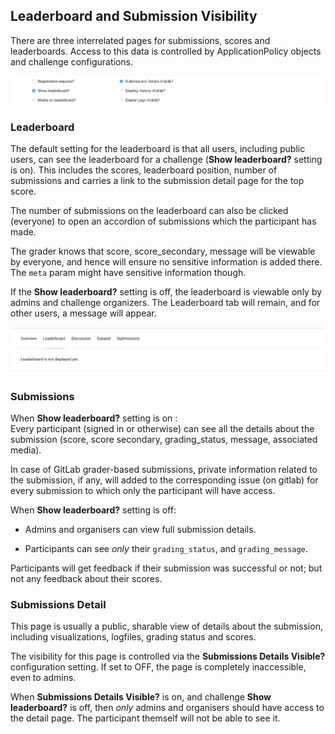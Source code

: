 ## Leaderboard and Submission Visibility

There are three interrelated pages for submissions, scores and leaderboards. Access to this data is controlled by ApplicationPolicy objects and challenge configurations.

![configuration](images/leaderboard_submissions_visibility/challenge_settings.png)

### Leaderboard

The default setting for the leaderboard is that all users, including public users, can see the leaderboard for a challenge (**Show leaderboard?** setting is on). This includes the scores, leaderboard position, number of submissions and carries a link to the submission detail page for the top score.

The number of submissions on the leaderboard can also be clicked (everyone) to open an accordion of submissions which the participant has made.

The grader knows that score, score_secondary, message will be viewable by everyone, and hence will ensure no sensitive information is added there. The `meta` param might have sensitive information though.

If the **Show leaderboard?** setting is off, the leaderboard is viewable only by admins and challenge organizers. The Leaderboard tab will remain, and for other users, a message will appear.

![leaderboard](images/leaderboard_submissions_visibility/leaderboard_not_displayed.png)

### Submissions

When **Show leaderboard?** setting is on :   
Every participant (signed in or otherwise) can see all the details about the submission (score, score secondary, grading_status, message, associated media).

In case of GitLab grader-based submissions, private information related to the submission, if any, will added to the corresponding issue (on gitlab) for every submission to which only the participant will have access.  

When **Show leaderboard?** setting is off:  

- Admins and organisers can view full submission details.

- Participants can see *only* their `grading_status`, and `grading_message`.

Participants will get feedback if their submission was successful or not; but not any feedback about their scores.


### Submissions Detail

This page is usually a public, sharable view of details about the submission, including visualizations, logfiles, grading status and scores.

The visibility for this page is controlled via the **Submissions Details Visible?** configuration setting. If set to OFF, the page is completely inaccessible, even to admins.

When **Submissions Details Visible?** is on, and challenge **Show leaderboard?** is off, then *only* admins and organisers should have access to the detail page. The participant themself will not be able to see it.

